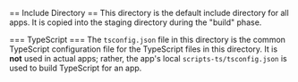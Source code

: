 == Include Directory ==
This directory is the default include directory for all apps. It is copied into
the staging directory during the "build" phase.

=== TypeScript ===
The `tsconfig.json` file in this directory is the common TypeScript
configuration file for the TypeScript files in this directory. It is **not**
used in actual apps; rather, the app's local `scripts-ts/tsconfig.json` is
used to build TypeScript for an app.
